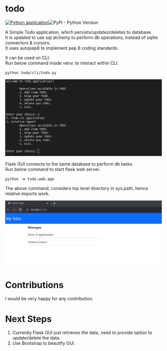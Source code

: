 # todo

[![Python application](https://github.com/l-vamsi-krishna/todo/actions/workflows/python-app.yml/badge.svg)](https://github.com/l-vamsi-krishna/todo/actions/workflows/python-app.yml)![PyPI - Python Version](https://img.shields.io/pypi/pyversions/Django)

A Simple Todo application, which persists/updates/deletes to database.  
It is updated to use sql alchemy to perform db operations, instead of sqlite connectors & cursors.  
It uses autopep8 to implement pep 8 coding standards.  

It can be used on CLI.  
Run below command inside venv, to interact within CLI.
```
python todo/cli/todo.py
```
![CLI](/assets/cli.jpg)

Flask GUI connects to the same database to perform db tasks.  
Run below command to start flask web server.
```
python -m todo.web.app
```
The above command, considers top level directory in sys.path, hence relative imports work.  

![Home Page](/assets/home.jpg)

# Contributions
I would be very happy for any contribution.

# Next Steps
1. Currently Flask GUI just retrieves the data, need to provide option to update/delete the data.
2. Use Bootstrap to beautify GUI.
